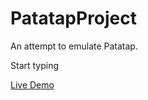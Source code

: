 # PatatapProject
An attempt to emulate Patatap.

Start typing

[Live Demo]( http://ailunshen.com/MusicProject)